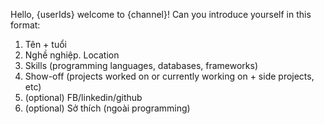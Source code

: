 Hello, {userIds} welcome to {channel}!
Can you introduce yourself in this format:
  1. Tên + tuổi
  2. Nghề nghiệp. Location
  3. Skills (programming languages, databases, frameworks)
  4. Show-off (projects worked on or currently working on + side projects, etc)
  5. (optional) FB/linkedin/github
  6.  (optional) Sở thích (ngoài programming)
